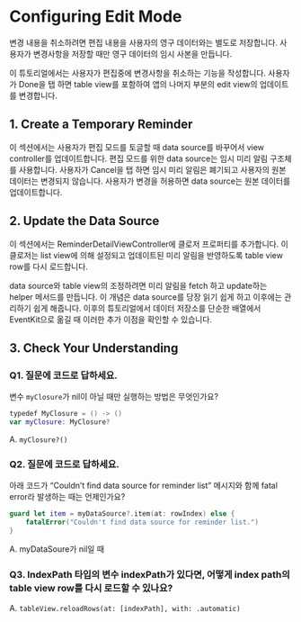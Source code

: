 # Configuring Edit Mode

변경 내용을 취소하려면 편집 내용을 사용자의 영구 데이터와는 별도로 저장합니다. 사용자가 변경사항을 저장할 때만 영구 데이터의 임시 사본을 만듭니다.  
  
이 튜토리얼에서는 사용자가 편집중에 변경사항을 취소하는 기능을 작성합니다. 사용자가 Done을 탭 하면 table view를 포함하여 앱의 나머지 부분의 edit view의 업데이트를 변경합니다.

## 1. Create a Temporary Reminder

이 섹션에서는 사용자가 편집 모드를 토글할 때 data source를 바꾸어서 view controller를 업데이트합니다. 편집 모드를 위한 data source는 임시 미리 알림 구조체를 사용합니다. 사용자가 Cancel을 탭 하면 임시 미리 알림은 폐기되고 사용자의 원본 데이터는 변경되지 않습니다. 사용자가 변경을 허용하면 data source는 원본 데이터를 업데이트합니다.

## 2. Update the Data Source

이 섹션에서는 ReminderDetailViewController에 클로저 프로퍼티를 추가합니다. 이 클로저는 list view에 의해 설정되고 업데이트된 미리 알림을 반영하도록 table view row를 다시 로드합니다.  
  
data source와 table view의 조정하려면 미리 알림을 fetch 하고 update하는 helper 메서드를 만듭니다. 이 개념은 data source를 당장 읽기 쉽게 하고 이후에는 관리하기 쉽게 해줍니다. 이후의 튜토리얼에서 데이터 저장소를 단순한 배열에서 EventKit으로 옮길 때 이러한 추가 이점을 확인할 수 있습니다.

## 3. Check Your Understanding

### Q1. 질문에 코드로 답하세요.

변수 `myClosure`가 nil이 아닐 때만 실행하는 방법은 무엇인가요?

~~~swift
typedef MyClosure = () -> ()
var myClosure: MyClosure?
~~~

A. `myClosure?()`

### Q2. 질문에 코드로 답하세요.

아래 코드가 “Couldn’t find data source for reminder list” 메시지와 함께 fatal error라 발생하는 때는 언제인가요?

~~~swift
guard let item = myDataSource?.item(at: rowIndex) else {
    fatalError("Couldn't find data source for reminder list.")
}
~~~

A. myDataSoure가 nil일 때

### Q3. IndexPath 타입의 변수 indexPath가 있다면, 어떻게 index path의 table view row를 다시 로드할 수 있나요?

A. `tableView.reloadRows(at: [indexPath], with: .automatic)`
